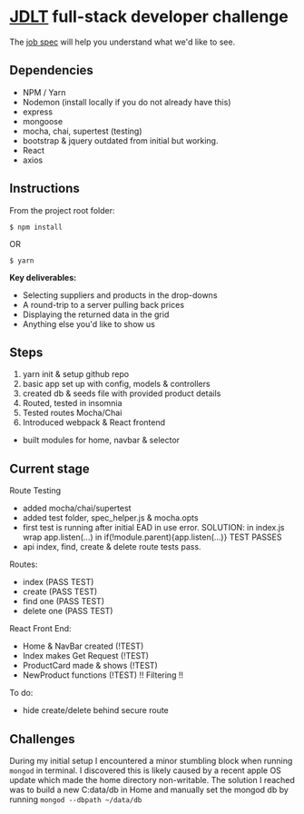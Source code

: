 # [JDLT](https://jdlt.co.uk) full-stack developer challenge

The [job spec](https://jdlt.co.uk/join/full-stack-developer) will help you understand what we'd like to see.

## Dependencies
* NPM / Yarn
* Nodemon (install locally if you do not already have this)
* express
* mongoose
* mocha, chai, supertest (testing)
* bootstrap & jquery outdated from initial but working.
* React
* axios

## Instructions
From the project root folder:
```
$ npm install
```
OR
```
$ yarn
```

**Key deliverables:**
* Selecting suppliers and products in the drop-downs
* A round-trip to a server pulling back prices
* Displaying the returned data in the grid
* Anything else you'd like to show us


## Steps

1. yarn init & setup github repo
2. basic app set up with config, models & controllers
3. created db & seeds file with provided product details
4. Routed, tested in insomnia
5. Tested routes Mocha/Chai
6. Introduced webpack & React frontend
  - built modules for home, navbar & selector

## Current stage
Route Testing
  - added mocha/chai/supertest
  - added test folder, spec_helper.js & mocha.opts
  - first test is running after initial EAD in use error. SOLUTION: in index.js wrap app.listen(...) in if(!module.parent){app.listen(...)} TEST PASSES
  - api index, find, create & delete route tests pass.

Routes:
- index (PASS TEST)
- create (PASS TEST)
- find one (PASS TEST)
- delete one (PASS TEST)


React Front End:
- Home & NavBar created (!TEST)
- Index makes Get Request (!TEST)
- ProductCard made & shows (!TEST)
- NewProduct functions (!TEST)
!! Filtering !!

To do:

- hide create/delete behind secure route


## Challenges
During my initial setup I encountered a minor stumbling block when running `mongod` in terminal. I discovered this is likely caused by a recent apple OS update which made the home directory non-writable.
The solution I reached was to build a new C:data/db in Home and manually set the mongod db by running `mongod --dbpath ~/data/db`

